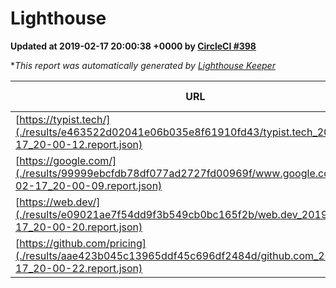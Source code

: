 
# Lighthouse

**Updated at 2019-02-17 20:00:38 +0000 by [CircleCI #398](https://circleci.com/gh/ItinerisLtd/lighthouse-keeper-example/398)**

**This report was automatically generated by [Lighthouse Keeper](https://github.com/itinerisltd/lighthouse-keeper)*

| URL | Performance | Accessibility | Best Practices | SEO | PWA | Updated At |
| --- | --- | --- | --- | --- | --- | --- |
| [https://typist.tech/](./results/e463522d02041e06b035e8f61910fd43/typist.tech_2019-02-17_20-00-12.report.json) | 0.94 | 0.8 | 0.71 | 1 | 0.58 | 2019-02-17T20:00:12.484Z |
| [https://google.com/](./results/99999ebcfdb78df077ad2727fd00969f/www.google.com_2019-02-17_20-00-09.report.json) | 0.96 | 0.71 | 0.93 | 0.8 | 0.58 | 2019-02-17T20:00:09.801Z |
| [https://web.dev/](./results/e09021ae7f54dd9f3b549cb0bc165f2b/web.dev_2019-02-17_20-00-20.report.json) | 0.92 | 0.93 | 1 | 0.91 | 1 | 2019-02-17T20:00:20.888Z |
| [https://github.com/pricing](./results/aae423b045c13965ddf45c696df2484d/github.com_2019-02-17_20-00-22.report.json) | 0.68 | 0.89 | 0.93 | 0.9 | 0.58 | 2019-02-17T20:00:22.680Z |
